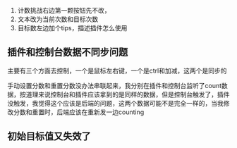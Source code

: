 1. 计数挑战右边第一颗按钮先不改，
2. 文本改为当前次数和目标次数
3. 目标数左边加个tips，描述插件怎么使用

## 插件和控制台数据不同步问题

主要有三个方面去控制，一个是鼠标左右键，一个是ctrl和加减，这两个是同步的

 手动设置分数和重置分数没办法串联起来，我分别在插件和控制台监听了count数据，按道理来说控制台和插件应该拿到的是同样的数据，但是控制台触发了，插件没触发，我觉得这个应该是后端的问题，这两个数据可能不是完全一样的，当我修改分数和重置时，后端应该在重新发一边counting
 
 
 ## 初始目标值又失效了